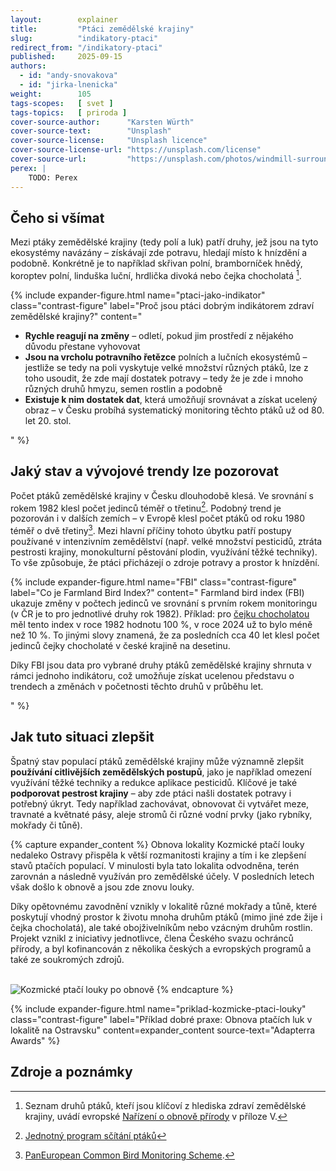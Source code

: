 ```yaml
---
layout:        explainer
title:         "Ptáci zemědělské krajiny"
slug:          "indikatory-ptaci"
redirect_from: "/indikatory-ptaci"
published:     2025-09-15
authors:
  - id: "andy-snovakova"
  - id: "jirka-lnenicka"
weight:        105
tags-scopes:   [ svet ]
tags-topics:   [ priroda ]
cover-source-author:      "Karsten Würth"
cover-source-text:        "Unsplash"
cover-source-license:     "Unsplash licence"
cover-source-license-url: "https://unsplash.com/license"
cover-source-url:         "https://unsplash.com/photos/windmill-surrounded-by-grass-during-daytime-w_a40DuyPAc"
perex: |
    TODO: Perex
---
```



## Čeho si všímat


Mezi ptáky zemědělské krajiny (tedy polí a luk) patří druhy, jež jsou na tyto ekosystémy navázány – získávají zde potravu, hledají místo k hnízdění a podobně. Konkrétně je to například skřivan polní, bramborníček hnědý, koroptev polní, linduška luční, hrdlička divoká nebo čejka chocholatá [^ptaky-NRL].




{% include expander-figure.html
   name="ptaci-jako-indikator"
   class="contrast-figure"
   label="Proč jsou ptáci dobrým indikátorem zdraví zemědělské krajiny?"
   content="
- **Rychle reagují na změny** – odletí, pokud jim prostředí z nějakého důvodu přestane vyhovovat
- **Jsou na vrcholu potravního řetězce** polních a lučních ekosystémů – jestliže se tedy na poli vyskytuje velké množství různých ptáků, lze z toho usoudit, že zde mají dostatek potravy – tedy že je zde i mnoho různých druhů hmyzu, semen rostlin a podobně
- **Existuje k nim dostatek dat**, která umožňují srovnávat a získat ucelený obraz – v Česku probíhá systematický monitoring těchto ptáků už od 80. let 20. stol.


"
%}


## Jaký stav a vývojové trendy lze pozorovat


Počet ptáků zemědělské krajiny v Česku dlouhodobě klesá. Ve srovnání s rokem 1982 klesl počet jedinců téměř o třetinu[^pokles-cr]. Podobný trend je pozorován i v dalších zemích – v Evropě klesl počet ptáků od roku 1980 téměř o dvě třetiny[^pokles-eu].
Mezi hlavní příčiny tohoto úbytku patří postupy používané v intenzivním zemědělství (např. velké množství pesticidů, ztráta pestrosti krajiny, monokulturní pěstování plodin, využívání těžké techniky). To vše způsobuje, že ptáci přicházejí o zdroje potravy a prostor k hnízdění.


{% include expander-figure.html
   name="FBI"
   class="contrast-figure"
   label="Co je Farmland Bird Index?"
   content="
Farmland bird index (FBI) ukazuje změny v počtech jedinců ve srovnání s prvním rokem monitoringu (v ČR je to pro jednotlivé druhy rok 1982). Příklad: pro [čejku chocholatou](https://birds.cz/jpsp/vysledky.php?taxon=487) měl tento index v roce 1982 hodnotu 100 %, v roce 2024 už to bylo méně než 10 %. To jinými slovy znamená, že za posledních cca 40 let klesl počet jedinců čejky chocholaté v české krajině na desetinu.


Díky FBI jsou data pro vybrané druhy ptáků zemědělské krajiny shrnuta v rámci jednoho indikátoru, což umožňuje získat ucelenou představu o trendech a změnách v početnosti těchto druhů v průběhu let.

"
%}


## Jak tuto situaci zlepšit


Špatný stav populací ptáků zemědělské krajiny může významně zlepšit **používání citlivějších zemědělských postupů**, jako je například omezení využívání těžké techniky a redukce aplikace pesticidů. Klíčové je také **podporovat pestrost krajiny** – aby zde ptáci našli dostatek potravy i potřebný úkryt. Tedy například zachovávat, obnovovat či vytvářet meze, travnaté a květnaté pásy, aleje stromů či různé vodní prvky (jako rybníky, mokřady či tůně).


{% capture expander_content %}
Obnova lokality Kozmické ptačí louky nedaleko Ostravy přispěla k větší rozmanitosti krajiny a tím i ke zlepšení stavů ptačích populací. V minulosti byla tato lokalita odvodněna, terén zarovnán a následně využíván pro zemědělské účely. V posledních letech však došlo k obnově a jsou zde znovu louky.


Díky opětovnému zavodnění vznikly v lokalitě různé mokřady a tůně, které poskytují vhodný prostor k životu mnoha druhům ptáků (mimo jiné zde žije i čejka chocholatá), ale také obojživelníkům nebo vzácným druhům rostlin. Projekt vznikl z iniciativy jednotlivce, člena Českého svazu ochránců přírody, a byl kofinancován z několika českých a evropských programů a také ze soukromých zdrojů.


<br>
<img src="/assets-local/figures/{{ page.slug }}/kozmicke-ptaci-louky.jpg" alt="Kozmické ptačí louky po obnově" class="no-lightbox">
{% endcapture %}


{% include expander-figure.html
   name="priklad-kozmicke-ptaci-louky"
   class="contrast-figure"
   label="Příklad dobré praxe: Obnova ptačích luk v lokalitě na Ostravsku"
   content=expander_content
   source-text="Adapterra Awards"
%}


## Zdroje a poznámky
[^ptaky-NRL]: Seznam druhů ptáků, kteří jsou klíčoví z hlediska zdraví zemědělské krajiny, uvádí evropské [Nařízení o obnově přírody](https://eur-lex.europa.eu/eli/reg/2024/1991/oj/eng) v příloze V.
[^pokles-cr]: [Jednotný program sčítání ptáků](https://www.birdlife.cz/co-delame/vyzkum-a-ochrana-ptaku/vyzkum-ptaku/jpsp/)
[^pokles-eu]: [PanEuropean Common Bird Monitoring Scheme](https://pecbms.info/trends-and-indicators/indicators/indicators/E_C_Fa/).
